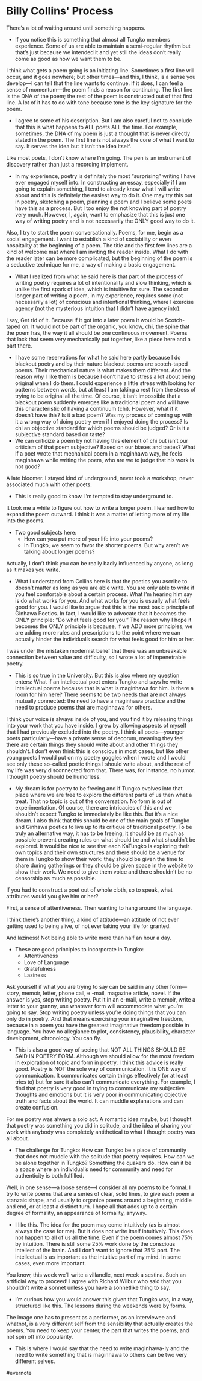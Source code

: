 # Billy Collins' Process

There’s a lot of waiting around until something happens.

- If you notice this is something that almost all Tungko members experience. Some of us are able to maintain a semi-regular rhythm but that’s just because we intended it and yet still the ideas don’t really come as good as how we want them to be.

I think what gets a poem going is an initiating line. Sometimes a first line will occur, and it goes nowhere; but other times—and this, I think, is a sense you develop—I can tell that the line wants to continue. If it does, I can feel a sense of momentum—the poem finds a reason for continuing. The first line is the DNA of the poem; the rest of the poem is constructed out of that first line. A lot of it has to do with tone because tone is the key signature for the poem.

- I agree to some of his description. But I am also careful not to conclude that this is what happens to ALL poets ALL the time. For example, sometimes, the DNA of my poem is just a thought that is never directly stated in the poem. The first line is not always the core of what I want to say. It serves the idea but it isn’t the idea itself.

Like most poets, I don’t know where I’m going. The pen is an instrument of discovery rather than just a recording implement.

- In my experience, poetry is definitely the most “surprising” writing I have ever engaged myself into. In constructing an essay, especially if I am going to explain something, I tend to already know what I will write about and this is definitely the easiest way to do it. One may try this out in poetry, sketching a poem, planning a poem and I believe some poets have this as a process. But I too enjoy the not knowing part of poetry very much. However, I, again, want to emphasize that this is just one way of writing poetry and is not necessarily the ONLY good way to do it.

Also, I try to start the poem conversationally. Poems, for me, begin as a social engagement. I want to establish a kind of sociability or even hospitality at the beginning of a poem. The title and the first few lines are a kind of welcome mat where I am inviting the reader inside. What I do with the reader later can be more complicated, but the beginning of the poem is a seductive technique for me, a way of making a basic engagement.

- What I realized from what he said here is that part of the process of writing poetry requires a lot of intentionality and slow thinking, which is unlike the first spark of idea, which is intuitive for sure. The second or longer part of writing a poem, in my experience, requires some (not necessarily a lot) of conscious and intentional thinking, where I exercise agency (not the mysterious intuition that I didn’t have agency into).

I say, Get rid of it. Because if it got into a later poem it would be Scotch-taped on. It would not be part of the organic, you know, chi, the spine that the poem has, the way it all should be one continuous movement. Poems that lack that seem very mechanically put together, like a piece here and a part there.

- I have some reservations for what he said here partly because I do blackout poetry and by their nature blackout poems are scotch-taped poems. Their mechanical nature is what makes them different. And the reason why I like them is because I don’t have to stress a lot about being original when I do them. I could experience a little stress with looking for patterns between words, but at least I am taking a rest from the stress of trying to be original all the time. Of course, it isn’t impossible that a blackout poem suddenly emerges like a traditional poem and will have this characteristic of having a continuum (chi). However, what if it doesn’t have this? Is it a bad poem? Was my process of coming up with it a wrong way of doing poetry even if I enjoyed doing the process? Is chi an objective standard for which poems should be judged? Or is it a subjective standard based on taste?
- We can criticize a poem by not having this element of chi but isn’t our criticism of that poem subjective? Based on our biases and tastes? What if a poet wrote that mechanical poem in a maginhawa way, he feels maginhawa while writing the poem, who are we to judge that his work is not good?

A late bloomer. I stayed kind of underground, never took a workshop, never associated much with other poets.

- This is really good to know. I’m tempted to stay underground to.

It took me a while to figure out how to write a longer poem. I learned how to expand the poem outward. I think it was a matter of letting more of my life into the poems.

- Two good subjects here:
   - How can you put more of your life into your poems?
   - In Tungko, we seem to favor the shorter poems. But why aren’t we talking about longer poems?

Actually, I don’t think you can be really badly influenced by anyone, as long as it makes you write.

- What I understand from Collins here is that the poetics you ascribe to doesn’t matter as long as you are able write. You are only able to write if you feel comfortable about a certain process. What I’m hearing him say is do what works for you. And what works for you is usually what feels good for you. I would like to argue that this is the most basic principle of Ginhawa Poetics. In fact, I would like to advocate that it becomes the ONLY principle: “Do what feels good for you.” The reason why I hope it becomes the ONLY principle is because, if we ADD more principles, we are adding more rules and prescriptions to the point where we can actually hinder the individual’s search for what feels good for him or her.

I was under the mistaken modernist belief that there was an unbreakable connection between value and difficulty, so I wrote a lot of impenetrable poetry.

- This is so true in the University. But this is also where my question enters: What if an intellectual poet enters Tungko and says he write intellectual poems because that is what is maginhawa for him. Is there a room for him here? There seems to be two needs that are not always mutually connected: the need to have a maginhawa practice and the need to produce poems that are maginhawa for others.

I think your voice is always inside of you, and you find it by releasing things into your work that you have inside. I grew by allowing aspects of myself that I had previously excluded into the poetry. I think all poets—younger poets particularly—have a private sense of decorum, meaning they feel there are certain things they should write about and other things they shouldn’t. I don’t even think this is conscious in most cases, but like other young poets I would put on my poetry goggles when I wrote and I would see only these so-called poetic things I should write about, and the rest of my life was very disconnected from that. There was, for instance, no humor. I thought poetry should be humorless.

- My dream is for poetry to be freeing and if Tungko evolves into that place where we are free to explore the different parts of us then what a treat. That no topic is out of the conversation. No form is out of experimentation. Of course, there are intricacies of this and we shouldn’t expect Tungko to immediately be like this. But it’s a nice dream. I also think that this should be one of the main goals of Tungko and Ginhawa poetics to live up to its critique of traditional poetry. To be truly an alternative way, it has to be freeing, it should be as much as possible prevent creating rules on what should be and what shouldn’t be explored. It would be nice to see that each KaTungko is exploring their own topics and their own structures and there should be a venue for them in Tungko to show their work: they should be given the time to share during gatherings or they should be given space in the website to show their work. We need to give them voice and there shouldn’t be no censorship as much as possible.

If you had to construct a poet out of whole cloth, so to speak, what attributes would you give him or her?

First, a sense of attentiveness. Then wanting to hang around the language.

I think there’s another thing, a kind of attitude—an attitude of not ever getting used to being alive, of not ever taking your life for granted.

And laziness! Not being able to write more than half an hour a day.

- These are good principles to incorporate in Tungko:
   - Attentiveness
   - Love of Language
   - Gratefulness
   - Laziness

Ask yourself if what you are trying to say can be said in any other form—story, memoir, letter, phone call, e -mail, magazine article, novel. If the answer is yes, stop writing poetry. Put it in an e-mail, write a memoir, write a letter to your granny, use whatever form will accommodate what you’re going to say. Stop writing poetry unless you’re doing things that you can only do in poetry. And that means exercising your imaginative freedom, because in a poem you have the greatest imaginative freedom possible in language. You have no allegiance to plot, consistency, plausibility, character development, chronology. You can fly.

- This is also a good way of seeing that NOT ALL THINGS SHOULD BE SAID IN POETRY FORM. Although we should allow for the most freedom in exploration of topic and form in poetry, I think this advice is really good. Poetry is NOT the sole way of communication. It is ONE way of communication. It communicates certain things effectively (or at least tries to) but for sure it also can’t communicate everything. For example, I find that poetry is very good in trying to communicate my subjective thoughts and emotions but it is very poor in communicating objective truth and facts about the world. It can muddle explanations and can create confusion.

For me poetry was always a solo act. A romantic idea maybe, but I thought that poetry was something you did in solitude, and the idea of sharing your work with anybody was completely antithetical to what I thought poetry was all about.

- The challenge for Tungko: How can Tungko be a place of community that does not muddle with the solitude that poetry requires. How can we be alone together in Tungko? Something the quakers do. How can it be a space where an individual’s need for community and need for authenticity is both fulfilled.

Well, in one sense—a loose sense—I consider all my poems to be formal. I try to write poems that are a series of clear, solid lines, to give each poem a stanzaic shape, and usually to organize poems around a beginning, middle and end, or at least a distinct turn. I hope all that adds up to a certain degree of formality, an appearance of formality, anyway.

- I like this. The idea for the poem may come intuitively (as is almost always the case for me). But it does not write itself intuitively. This does not happen to all of us all the time. Even if the poem comes almost 75% by intuition. There is still some 25% work done by the conscious intellect of the brain. And I don’t want to ignore that 25% part. The intellectual is as important as the intuitive part of my mind. In some cases, even more important.

You know, this week we’ll write a villanelle, next week a sestina. Such an artificial way to proceed! I agree with Richard Wilbur who said that you shouldn’t write a sonnet unless you have a sonnetlike thing to say.

- I’m curious how you would answer this given that Tungko was, in a way, structured like this. The lessons during the weekends were by forms.

The image one has to present as a performer, as an interviewee and whatnot, is a very different self from the sensibility that actually creates the poems. You need to keep your center, the part that writes the poems, and not spin off into popularity.

- This is where I would say that the need to write maginhawa-ly and the need to write something that is maginhawa to others can be two very different selves.

\#evernote

